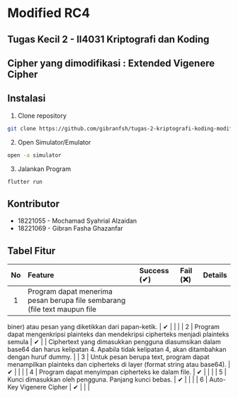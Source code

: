 # Modified RC4

## Tugas Kecil 2 - II4031 Kriptografi dan Koding

## Cipher yang dimodifikasi : Extended Vigenere Cipher

## Instalasi

1. Clone repository

```bash
git clone https://github.com/gibranfsh/tugas-2-kriptografi-koding-modified-cipher.git
```

2. Open Simulator/Emulator

```bash
open -a simulator
```

3. Jalankan Program

```bash
flutter run
```

## Kontributor

- 18221055 - Mochamad Syahrial Alzaidan
- 18221069 - Gibran Fasha Ghazanfar

## Tabel Fitur

| No  | Feature                  | Success (✔) | Fail (❌) | Details                                                                                           |
| :-: | :----------------------- | :---------- | :-------- | :-----------------------------------------------------------------------------------------------  |
|  1  | Program dapat menerima pesan berupa file sembarang (file text maupun file
biner) atau pesan yang diketikkan dari papan-ketik.
          | ✔           |           |                                                                                                   |
|  2  | Program dapat mengenkripsi plainteks dan mendekripsi cipherteks menjadi
plainteks semula
 | ✔           |           | Ciphertext yang dimasukkan pengguna diasumsikan dalam base64 dan harus kelipatan 4. Apabila tidak kelipatan 4, akan ditambahkan dengan huruf dummy.                                                                                                  |
|  3  | Untuk pesan berupa text, program dapat menampilkan plainteks dan cipherteks di
layer (format string atau base64).
          | ✔           |           |          |
|  4  | Program dapat menyimpan cipherteks ke dalam file.           | ✔           |           |                 |
|  5  | Kunci dimasukkan oleh pengguna. Panjang kunci bebas.            | ✔           |           |                                                                                                   |
|  6  | Auto-Key Vigenere Cipher | ✔           |           |                                                                                                   |
